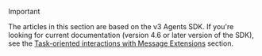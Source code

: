> [!Important]
> The articles in this section are based on the v3 Agents SDK. If you're looking for current documentation (version 4.6 or later version of the SDK), see the [Task-oriented interactions with Message Extensions](~/messaging-extensions/what-are-messaging-extensions.md) section.
